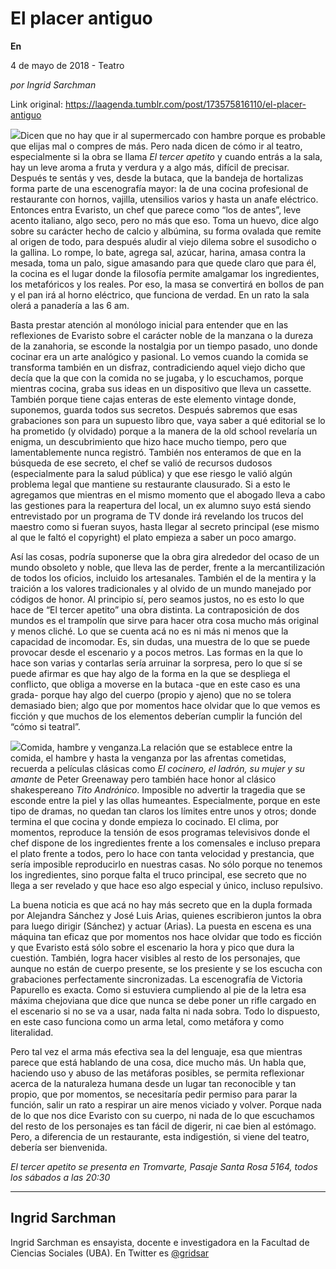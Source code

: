 # El placer antiguo

**En**

4 de mayo de 2018 - Teatro

_por Ingrid Sarchman_

Link original: https://laagenda.tumblr.com/post/173575816110/el-placer-antiguo

![](https://64.media.tumblr.com/f560bee06a925480f06c1c60941280e6/tumblr_inline_p87lwa8OJk1t6q87u_500.jpg)Dicen que no hay que ir al supermercado con hambre porque es probable que elijas mal o compres de más. Pero nada dicen de cómo ir al teatro, especialmente si la obra se llama *El tercer apetito* y cuando entrás a la sala, hay un leve aroma a fruta y verdura y a algo más, difícil de precisar. Después te sentás y ves, desde la butaca, que la bandeja de hortalizas forma parte de una escenografía mayor: la de una cocina profesional de restaurante con hornos, vajilla, utensilios varios y hasta un anafe eléctrico. Entonces entra Evaristo, un chef que parece como “los de antes”, leve acento italiano, algo seco, pero no más que eso. Toma un huevo, dice algo sobre su carácter hecho de calcio y albúmina, su forma ovalada que remite al origen de todo, para después aludir al viejo dilema sobre el susodicho o la gallina. Lo rompe, lo bate, agrega sal, azúcar, harina, amasa contra la mesada, toma un palo, sigue amasando para que quede claro que para él, la cocina es el lugar donde la filosofía permite amalgamar los ingredientes, los metafóricos y los reales. Por eso, la masa se convertirá en bollos de pan y el pan irá al horno eléctrico, que funciona de verdad. En un rato la sala olerá a panadería a las 6 am. 


Basta prestar atención al monólogo inicial para entender que en las reflexiones de Evaristo sobre el carácter noble de la manzana o la dureza de la zanahoria, se esconde la nostalgia por un tiempo pasado, uno donde cocinar era un arte analógico y pasional. Lo vemos cuando la comida se transforma también en un disfraz, contradiciendo aquel viejo dicho que decía que la que con la comida no se jugaba, y lo escuchamos, porque mientras cocina, graba sus ideas en un dispositivo que lleva un cassette. También porque tiene cajas enteras de este elemento vintage donde, suponemos, guarda todos sus secretos. Después sabremos que esas grabaciones son para un supuesto libro que, vaya saber a qué editorial se lo ha prometido (y olvidado) porque a la manera de la old school revelaría un enigma, un descubrimiento que hizo hace mucho tiempo, pero que lamentablemente nunca registró. También nos enteramos de que en la búsqueda de ese secreto, el chef se valió de recursos dudosos (especialmente para la salud pública) y que ese riesgo le valió algún problema legal que mantiene su restaurante clausurado. Si a esto le agregamos que mientras en el mismo momento que el abogado lleva a cabo las gestiones para la reapertura del local, un ex alumno suyo está siendo entrevistado por un programa de TV donde irá revelando los trucos del maestro como si fueran suyos, hasta llegar al secreto principal (ese mismo al que le faltó el copyright) el plato empieza a saber un poco amargo.


Así las cosas, podría suponerse que la obra gira alrededor del ocaso de un mundo obsoleto y noble, que lleva las de perder, frente a la mercantilización de todos los oficios, incluido los artesanales. También el de la mentira y la traición a los valores tradicionales y al olvido de un mundo manejado por códigos de honor. Al principio sí, pero seamos justos, no es esto lo que hace de “El tercer apetito” una obra distinta. La contraposición de dos mundos es el trampolín que sirve para hacer otra cosa mucho más original y menos cliché. Lo que se cuenta acá no es ni más ni menos que la capacidad de incomodar. Es, sin dudas, una muestra de lo que se puede provocar desde el escenario y a pocos metros. Las formas en la que lo hace son varias y contarlas sería arruinar la sorpresa, pero lo que sí se puede afirmar es que hay algo de la forma en la que se despliega el conflicto, que obliga a moverse en la butaca -que en este caso es una grada- porque hay algo del cuerpo (propio y ajeno) que no se tolera demasiado bien; algo que por momentos hace olvidar que lo que vemos es ficción y que muchos de los elementos deberían cumplir la función del “cómo si teatral”. 


![](https://64.media.tumblr.com/f560bee06a925480f06c1c60941280e6/tumblr_inline_p87lwa8OJk1t6q87u_500.jpg)Comida, hambre y venganza.La relación que se establece entre la comida, el hambre y hasta la venganza por las afrentas cometidas, recuerda a películas clásicas como *El cocinero, el ladrón, su mujer y su amante* de Peter Greenaway pero también hace honor al clásico shakespereano *Tito Andrónico*. Imposible no advertir la tragedia que se esconde entre la piel y las ollas humeantes. Especialmente, porque en este tipo de dramas, no quedan tan claros los límites entre unos y otros; donde termina el que cocina y donde empieza lo cocinado. El clima, por momentos, reproduce la tensión de esos programas televisivos donde el chef dispone de los ingredientes frente a los comensales e incluso prepara el plato frente a todos, pero lo hace con tanta velocidad y prestancia, que sería imposible reproducirlo en nuestras casas. No sólo porque no tenemos los ingredientes, sino porque falta el truco principal, ese secreto que no llega a ser revelado y que hace eso algo especial y único, incluso repulsivo.


La buena noticia es que acá no hay más secreto que en la dupla formada por Alejandra Sánchez y José Luis Arias, quienes escribieron juntos la obra para luego dirigir (Sánchez) y actuar (Arias). La puesta en escena es una máquina tan eficaz que por momentos nos hace olvidar que todo es ficción y que Evaristo está sólo sobre el escenario la hora y pico que dura la cuestión. También, logra hacer visibles al resto de los personajes, que aunque no están de cuerpo presente, se los presiente y se los escucha con grabaciones perfectamente sincronizadas. La escenografía de Victoria Papurello es exacta. Como si estuviera cumpliendo al pie de la letra esa máxima chejoviana que dice que nunca se debe poner un rifle cargado en el escenario si no se va a usar, nada falta ni nada sobra. Todo lo dispuesto, en este caso funciona como un arma letal, como metáfora y como literalidad.


Pero tal vez el arma más efectiva sea la del lenguaje, esa que mientras parece que está hablando de una cosa, dice mucho más. Un habla que, haciendo uso y abuso de las metáforas posibles, se permita reflexionar acerca de la naturaleza humana desde un lugar tan reconocible y tan propio, que por momentos, se necesitaría pedir permiso para parar la función, salir un rato a respirar un aire menos viciado y volver. Porque nada de lo que nos dice Evaristo con su cuerpo, ni nada de lo que escuchamos del resto de los personajes es tan fácil de digerir, ni cae bien al estómago. Pero, a diferencia de un restaurante, esta indigestión, si viene del teatro, debería ser bienvenida.


  
  
*El tercer apetito se presenta en Tromvarte, Pasaje Santa Rosa 5164, todos los sábados a las 20:30*

  




---

Ingrid Sarchman
---------------

Ingrid Sarchman es ensayista, docente e investigadora en la Facultad de Ciencias Sociales (UBA). En Twitter es [@gridsar](https://twitter.com/gridsar) 

